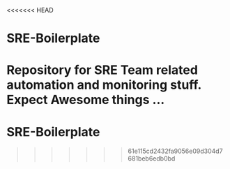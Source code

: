 <<<<<<< HEAD
# SRE-Boilerplate
Repository for SRE Team related automation and monitoring stuff. Expect Awesome things ...
=======
# SRE-Boilerplate
>>>>>>> 61e115cd2432fa9056e09d304d7681beb6edb0bd
